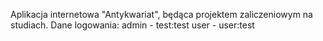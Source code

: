 Aplikacja internetowa "Antykwariat", będąca projektem zaliczeniowym na studiach.
Dane logowania:
admin - test:test
user - user:test